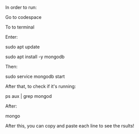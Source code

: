 In order to run:

Go to codespace

To to terminal

Enter: 

sudo apt update

sudo apt install -y mongodb

Then: 


sudo service mongodb start

After that, to check if it's running:

ps aux | grep mongod

After:

mongo

After this, you can copy and paste each line to see the rsults!


